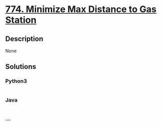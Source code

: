 # [774. Minimize Max Distance to Gas Station](https://leetcode.com/problems/minimize-max-distance-to-gas-station)

## Description
None


## Solutions


### Python3

```python

```

### Java

```java

```

### ...
```

```
